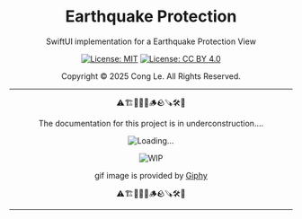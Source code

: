 
<div align="center">
	<h1>
		<strong>Earthquake Protection</strong>
	</h1>
    <p>SwiftUI implementation for a Earthquake Protection View</p>

[![License: MIT](https://img.shields.io/badge/License-MIT-yellow.svg)](LICENSE) [![License: CC BY 4.0](https://licensebuttons.net/l/by/4.0/88x31.png)](LICENSE-CC-BY)

Copyright © 2025 Cong Le. All Rights Reserved.

 
</div>

---

<div align="center">
	
⚠️🏗️🚧🦺🧱🪵🪨🪚🛠️👷

The documentation for this project is in underconstruction....

![Loading...](https://media0.giphy.com/media/v1.Y2lkPTc5MGI3NjExa3VhY2Vxb2diazl5MDJsNnl4bjVvMTY2Z3AxeWU5MHhxODg3am92NiZlcD12MV9pbnRlcm5hbF9naWZfYnlfaWQmY3Q9Zw/wxnsKAVzQNpqnQP0Sl/giphy.gif)

![WIP](https://media1.giphy.com/media/v1.Y2lkPTc5MGI3NjExcXBmdWgzem5wMGtrOHgyNjRpbGt2cjViNjZkcTU4dDR3NjRiMnBndCZlcD12MV9pbnRlcm5hbF9naWZfYnlfaWQmY3Q9Zw/4r6ukGRTW0bEA/giphy.gif)

gif image is provided by [Giphy](https://giphy.com)

⚠️🏗️🚧🦺🧱🪵🪨🪚🛠️👷
	
</div>

----

